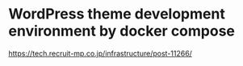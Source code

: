 # WordPress theme development environment by docker compose

https://tech.recruit-mp.co.jp/infrastructure/post-11266/
